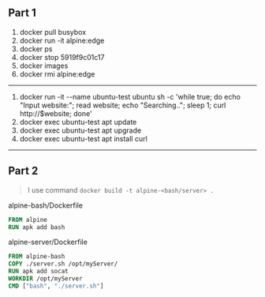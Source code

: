 ## Part 1

1. docker pull busybox
2. docker run -it alpine:edge
3. docker ps
4. docker stop 5919f9c01c17
5. docker images
6. docker rmi alpine:edge

---

1. docker run -it --name ubuntu-test ubuntu sh -c 'while true; do echo "Input website:"; read website; echo "Searching.."; sleep 1; curl http://$website; done'
2. docker exec ubuntu-test apt update
3. docker exec ubuntu-test apt upgrade
4. docker exec ubuntu-test apt install curl

---

## Part 2

> I use command `docker build -t alpine-<bash/server> .`

alpine-bash/Dockerfile

```Dockerfile
FROM alpine
RUN apk add bash
```

alpine-server/Dockerfile

```Dockerfile
FROM alpine-bash
COPY ./server.sh /opt/myServer/
RUN apk add socat
WORKDIR /opt/myServer
CMD ["bash", "./server.sh"]
```
